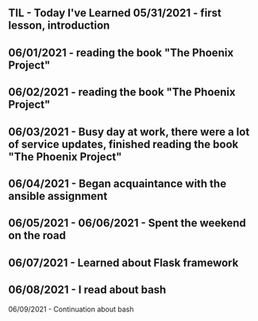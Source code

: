 TIL - Today I've Learned
05/31/2021 - first lesson, introduction
-----
06/01/2021 - reading the book "The Phoenix Project"
-----
06/02/2021 - reading the book "The Phoenix Project"
-----
06/03/2021 - Busy day at work, there were a lot of service updates, finished reading the book "The Phoenix Project"
-----
06/04/2021 - Began acquaintance with the ansible assignment
-----
06/05/2021 - 06/06/2021 - Spent the weekend on the road
-----
06/07/2021 - Learned about Flask framework
-----
06/08/2021 - I read about bash
----- 
06/09/2021 - Continuation about bash